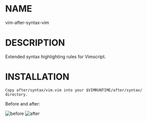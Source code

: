 # NAME

  vim-after-syntax-vim

# DESCRIPTION

Extended syntax highlighting rules for Vimscript.

# INSTALLATION

    Copy after/syntax/vim.vim into your $VIMRUNTIME/after/syntax/ directory.

Before and after:

![before][1] ![after][2]


  [1]: http://devel.japh.se/vim-after-syntax-vim/before.png
  [2]: http://devel.japh.se/vim-after-syntax-vim/after.png
